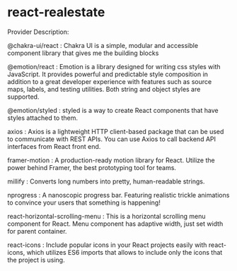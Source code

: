 # react-realestate

Provider Description:

@chakra-ui/react :
Chakra UI is a simple, modular and accessible component library that gives me the building blocks

@emotion/react :
Emotion is a library designed for writing css styles with JavaScript. It provides powerful and predictable style composition in addition to a great developer experience with features such as source maps, labels, and testing utilities. Both string and object styles are supported.

@emotion/styled :
styled is a way to create React components that have styles attached to them.

axios :
Axios is a lightweight HTTP client-based package that can be used to communicate with REST APIs. You can use Axios to call backend API interfaces from React front end.

framer-motion :
A production-ready motion library for React. Utilize the power behind Framer, the best prototyping tool for teams.

millify :
Converts long numbers into pretty, human-readable strings.

nprogress :
A nanoscopic progress bar. Featuring realistic trickle animations to convince your users that something is happening!

react-horizontal-scrolling-menu :
This is a horizontal scrolling menu component for React. Menu component has adaptive width, just set width for parent container.

react-icons :
Include popular icons in your React projects easily with react-icons, which utilizes ES6 imports that allows to include only the icons that the project is using.
